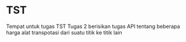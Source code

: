 # TST
Tempat untuk tugas TST
Tugas 2 berisikan tugas API tentang beberapa harga alat transpotasi dari suatu titik ke titik lain
